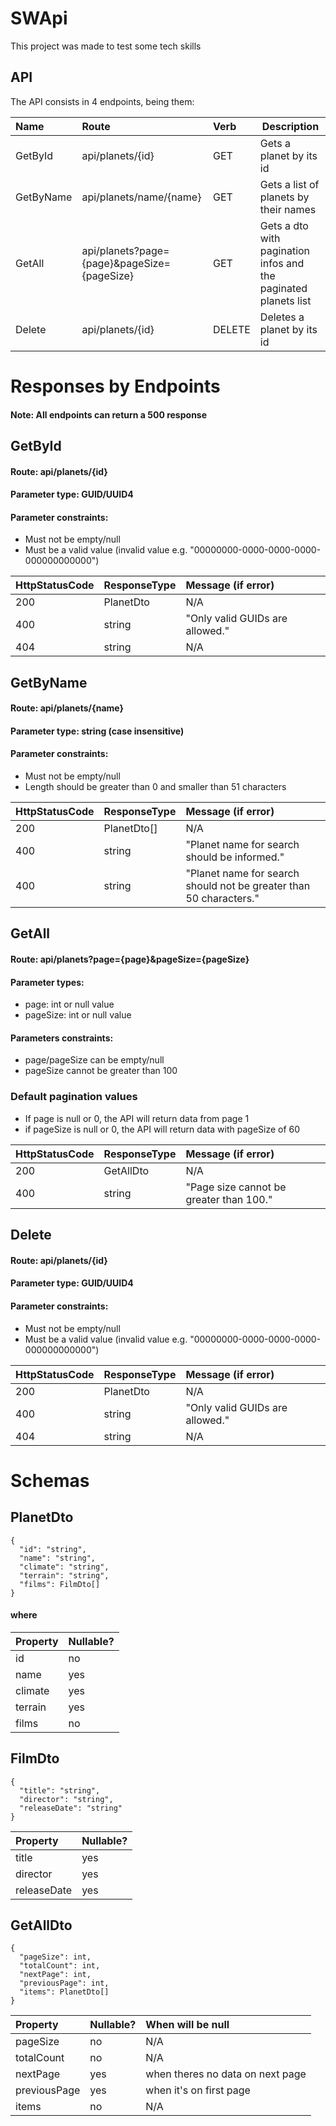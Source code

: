 # SWApi
This project was made to test some tech skills

## API
The API consists in 4 endpoints, being them:

| Name | Route                              | Verb  | Description |
|:-----|:--------------------------------------|:------|-|
| GetById    | api/planets/{id}                    | GET   | Gets a planet by its id |
| GetByName  | api/planets/name/{name}             | GET   | Gets a list of planets by their names |
| GetAll     | api/planets?page={page}&pageSize={pageSize} | GET   | Gets a dto with pagination infos and the paginated planets list
| Delete     | api/planets/{id}                    | DELETE| Deletes a planet by its id |


# Responses by Endpoints
#### Note: All endpoints can return a 500 response

## GetById
#### Route: api/planets/{id}
#### Parameter type: GUID/UUID4
#### Parameter constraints:
* Must not be empty/null
* Must be a valid value (invalid value e.g. "00000000-0000-0000-0000-000000000000")

|HttpStatusCode| ResponseType | Message (if error)            |
|:-------------|:-------------|:------------------------------|
| 200          | PlanetDto    |N/A                            |
| 400          | string       |"Only valid GUIDs are allowed."|
| 404          | string       |N/A                            |

## GetByName
#### Route: api/planets/{name}
#### Parameter type: string (case insensitive)
#### Parameter constraints:
* Must not be empty/null
* Length should be greater than 0 and smaller than 51 characters

|HttpStatusCode| ResponseType | Message (if error)                                               |
|:-------------|:-------------|:-----------------------------------------------------------------|
| 200          | PlanetDto[]  |N/A                                                               |
| 400          | string       |"Planet name for search should be informed."                      |
| 400          | string       |"Planet name for search should not be greater than 50 characters."|

## GetAll
#### Route: api/planets?page={page}&pageSize={pageSize}
#### Parameter types:
* page: int or null value
* pageSize: int or null value

#### Parameters constraints:
* page/pageSize can be empty/null
* pageSize cannot be greater than 100

### Default pagination values
* If page is null or 0, the API will return data from page 1
* if pageSize is null or 0, the API will return data with pageSize of 60

|HttpStatusCode| ResponseType | Message (if error)                                               |
|:-------------|:-------------|:-----------------------------------------------------------------|
| 200          | GetAllDto    |N/A                                                               |
| 400          | string       |"Page size cannot be greater than 100."                           |


## Delete
#### Route: api/planets/{id}
#### Parameter type: GUID/UUID4
#### Parameter constraints:
* Must not be empty/null
* Must be a valid value (invalid value e.g. "00000000-0000-0000-0000-000000000000")

|HttpStatusCode| ResponseType | Message (if error)            |
|:-------------|:-------------|:------------------------------|
| 200          | PlanetDto    |N/A                            |
| 400          | string       |"Only valid GUIDs are allowed."|
| 404          | string       |N/A                            |

# Schemas

## PlanetDto
```
{
  "id": "string",
  "name": "string",
  "climate": "string",
  "terrain": "string",
  "films": FilmDto[]
}
```
#### where

| Property | Nullable? |
|:---------|:----------|
| id       | no        |
| name     | yes       |
| climate  | yes       |
| terrain  | yes       |
| films    | no        |

## FilmDto
```
{
  "title": "string",
  "director": "string",
  "releaseDate": "string"
}
```

| Property     | Nullable? |
|:-------------|:----------|
| title        | yes       |
| director     | yes       |
| releaseDate  | yes       |

## GetAllDto
```
{
  "pageSize": int,
  "totalCount": int,
  "nextPage": int,
  "previousPage": int,
  "items": PlanetDto[]
}
```

| Property     | Nullable? | When will be null               |
|:-------------|:----------|:--------------------------------|
| pageSize     | no        |N/A                              |
| totalCount   | no        |N/A                              |
| nextPage     | yes       |when theres no data on next page |
| previousPage | yes       |when it's on first page          |
| items        | no        |N/A                              |


